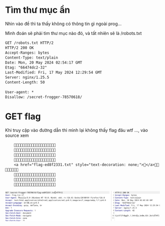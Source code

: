 # Tìm thư mục ẩn

Nhìn vào đề thì ta thấy không có thông tin gì ngoài prog...

Mình đoán sẽ phải tìm thư mục nào đó, và tất nhiên sẽ là /robots.txt

```
GET /robots.txt HTTP/2
HTTP/2 200 OK
Accept-Ranges: bytes
Content-Type: text/plain
Date: Mon, 20 May 2024 02:54:17 GMT
Etag: "66474dc2-32"
Last-Modified: Fri, 17 May 2024 12:29:54 GMT
Server: nginx/1.25.5
Content-Length: 50

User-agent: *
Disallow: /secret-frogger-78570618/
```
 
# GET flag
Khi truy cập vào đường dẫn thì mình lại không thấy flag đâu wtf ..., vào source xem 
```
    🐸🐸🐸🐸🐸🐸🐸🐸🐸🐸🐸🐸🐸🐸🐸🐸🐸🐸🐸
    🐸🐸🐸🐸🐸🐸🐸🐸🐸🐸🐸🐸🐸🐸🐸🐸🐸🐸🐸
    🐸🐸🐸🐸🐸🐸🐸🐸🐸🐸🐸🐸🐸🐸🐸🐸🐸🐸🐸
    🐸🐸🐸🐸🐸🐸🐸🐸🐸🐸🐸🐸🐸🐸🐸🐸🐸🐸🐸
    <a href="flag-ed8f2331.txt" style="text-decoration: none;">🐸</a>🐸🐸🐸🐸🐸🐸🐸🐸
    🐸🐸🐸🐸🐸🐸🐸🐸🐸🐸🐸🐸🐸🐸🐸🐸🐸🐸🐸
    🐸🐸🐸🐸🐸🐸🐸🐸🐸🐸🐸🐸🐸🐸🐸🐸🐸🐸🐸
    🐸🐸🐸🐸🐸🐸🐸🐸🐸🐸🐸🐸🐸🐸🐸🐸🐸🐸🐸
```

![alt text](frog.png)